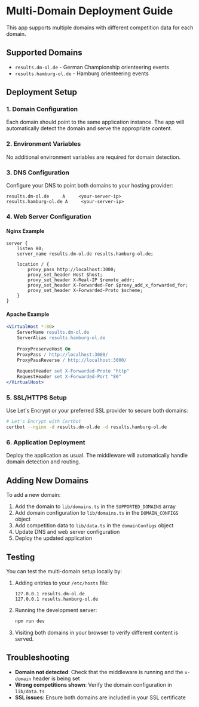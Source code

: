 # Multi-Domain Deployment Guide

This app supports multiple domains with different competition data for each domain.

## Supported Domains

- `results.dm-ol.de` - German Championship orienteering events
- `results.hamburg-ol.de` - Hamburg orienteering events

## Deployment Setup

### 1. Domain Configuration

Each domain should point to the same application instance. The app will automatically detect the domain and serve the appropriate content.

### 2. Environment Variables

No additional environment variables are required for domain detection.

### 3. DNS Configuration

Configure your DNS to point both domains to your hosting provider:

```
results.dm-ol.de     A     <your-server-ip>
results.hamburg-ol.de A     <your-server-ip>
```

### 4. Web Server Configuration

#### Nginx Example

```nginx
server {
    listen 80;
    server_name results.dm-ol.de results.hamburg-ol.de;
    
    location / {
        proxy_pass http://localhost:3000;
        proxy_set_header Host $host;
        proxy_set_header X-Real-IP $remote_addr;
        proxy_set_header X-Forwarded-For $proxy_add_x_forwarded_for;
        proxy_set_header X-Forwarded-Proto $scheme;
    }
}
```

#### Apache Example

```apache
<VirtualHost *:80>
    ServerName results.dm-ol.de
    ServerAlias results.hamburg-ol.de
    
    ProxyPreserveHost On
    ProxyPass / http://localhost:3000/
    ProxyPassReverse / http://localhost:3000/
    
    RequestHeader set X-Forwarded-Proto "http"
    RequestHeader set X-Forwarded-Port "80"
</VirtualHost>
```

### 5. SSL/HTTPS Setup

Use Let's Encrypt or your preferred SSL provider to secure both domains:

```bash
# Let's Encrypt with Certbot
certbot --nginx -d results.dm-ol.de -d results.hamburg-ol.de
```

### 6. Application Deployment

Deploy the application as usual. The middleware will automatically handle domain detection and routing.

## Adding New Domains

To add a new domain:

1. Add the domain to `lib/domains.ts` in the `SUPPORTED_DOMAINS` array
2. Add domain configuration to `lib/domains.ts` in the `DOMAIN_CONFIGS` object
3. Add competition data to `lib/data.ts` in the `domainConfigs` object
4. Update DNS and web server configuration
5. Deploy the updated application

## Testing

You can test the multi-domain setup locally by:

1. Adding entries to your `/etc/hosts` file:
   ```
   127.0.0.1 results.dm-ol.de
   127.0.0.1 results.hamburg-ol.de
   ```

2. Running the development server:
   ```bash
   npm run dev
   ```

3. Visiting both domains in your browser to verify different content is served.

## Troubleshooting

- **Domain not detected**: Check that the middleware is running and the `x-domain` header is being set
- **Wrong competitions shown**: Verify the domain configuration in `lib/data.ts`
- **SSL issues**: Ensure both domains are included in your SSL certificate 